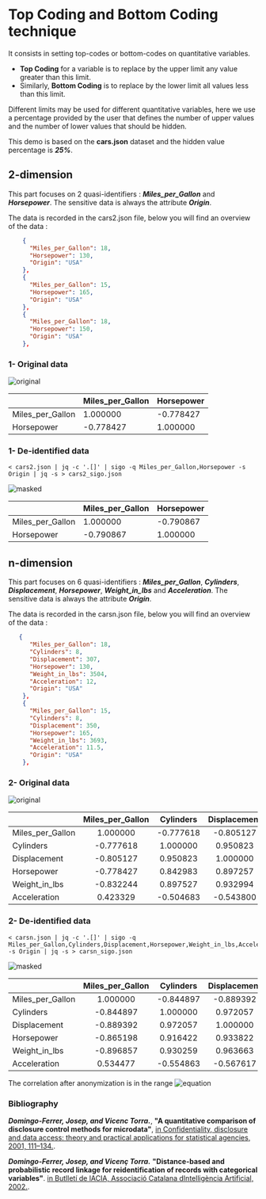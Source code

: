 # Top Coding and Bottom Coding technique

It consists in setting top-codes or bottom-codes on quantitative variables.

- **Top Coding** for a variable is to replace by the upper limit any value greater than this limit.
- Similarly, **Bottom Coding** is to replace by the lower limit all values less than this limit.

Different limits may be used for different quantitative variables, here we use a percentage provided by the user that defines the number of upper values and the number of lower values that should be hidden.

This demo is based on the **cars.json** dataset and the hidden value percentage is ***25%***.

## 2-dimension

This part focuses on 2 quasi-identifiers : ***Miles_per_Gallon*** and ***Horsepower***.
The sensitive data is always the attribute ***Origin***.

The data is recorded in the cars2.json file, below you will find an overview of the data :

```json
    {
      "Miles_per_Gallon": 18,
      "Horsepower": 130,
      "Origin": "USA"
    },
    {
      "Miles_per_Gallon": 15,
      "Horsepower": 165,
      "Origin": "USA"
    },
    {
      "Miles_per_Gallon": 18,
      "Horsepower": 150,
      "Origin": "USA"
    },
```

### 1- Original data

![original](cars2.png)

|                  | Miles_per_Gallon | Horsepower |
|------------------|------------------|------------|
| Miles_per_Gallon |     1.000000     |  -0.778427 |
| Horsepower       |     -0.778427    |  1.000000  |

### 1- De-identified data

```console
< cars2.json | jq -c '.[]' | sigo -q Miles_per_Gallon,Horsepower -s Origin | jq -s > cars2_sigo.json
```

![masked](cars2-sigo.png)

|                  | Miles_per_Gallon | Horsepower |
|------------------|------------------|------------|
| Miles_per_Gallon |     1.000000     |  -0.790867 |
| Horsepower       |     -0.790867    |  1.000000  |

## n-dimension

This part focuses on 6 quasi-identifiers : ***Miles_per_Gallon***, ***Cylinders***, ***Displacement***, ***Horsepower***, ***Weight_in_lbs*** and ***Acceleration***.
The sensitive data is always the attribute ***Origin***.

The data is recorded in the carsn.json file, below you will find an overview of the data :

```json
   {
      "Miles_per_Gallon": 18,
      "Cylinders": 8,
      "Displacement": 307,
      "Horsepower": 130,
      "Weight_in_lbs": 3504,
      "Acceleration": 12,
      "Origin": "USA"
    },
    {
      "Miles_per_Gallon": 15,
      "Cylinders": 8,
      "Displacement": 350,
      "Horsepower": 165,
      "Weight_in_lbs": 3693,
      "Acceleration": 11.5,
      "Origin": "USA"
    },
```

### 2- Original data

![original](carsn.png)

|                  | Miles_per_Gallon | Cylinders | Displacement | Horsepower | Weight_in_lbs | Acceleration |
|------------------|:----------------:|:---------:|:------------:|:----------:|:-------------:|:------------:|
| Miles_per_Gallon |     1.000000     | -0.777618 |   -0.805127  |  -0.778427 |   -0.832244   |   0.423329   |
| Cylinders        |     -0.777618    |  1.000000 |   0.950823   |  0.842983  |    0.897527   |   -0.504683  |
| Displacement     |     -0.805127    |  0.950823 |   1.000000   |  0.897257  |    0.932994   |   -0.543800  |
| Horsepower       |     -0.778427    |  0.842983 |   0.897257   |  1.000000  |    0.864538   |   -0.689196  |
| Weight_in_lbs    |     -0.832244    |  0.897527 |   0.932994   |  0.864538  |    1.000000   |   -0.416839  |
| Acceleration     |     0.423329     | -0.504683 |   -0.543800  |  -0.689196 |   -0.416839   |   1.000000   |

### 2- De-identified data

```console
< carsn.json | jq -c '.[]' | sigo -q Miles_per_Gallon,Cylinders,Displacement,Horsepower,Weight_in_lbs,Acceleration -s Origin | jq -s > carsn_sigo.json
```

![masked](carsn-sigo.png)

|                  | Miles_per_Gallon | Cylinders | Displacement | Horsepower | Weight_in_lbs | Acceleration |
|------------------|:----------------:|:---------:|:------------:|:----------:|:-------------:|:------------:|
| Miles_per_Gallon |     1.000000     | -0.844897 |   -0.889392  |  -0.865198 |   -0.896857   |   0.534477   |
| Cylinders        |     -0.844897    |  1.000000 |   0.972057   |  0.916422  |    0.930259   |   -0.554863  |
| Displacement     |     -0.889392    |  0.972057 |   1.000000   |  0.933822  |    0.963663   |   -0.567617  |
| Horsepower       |     -0.865198    |  0.916422 |   0.933822   |  1.000000  |    0.917956   |   -0.714646  |
| Weight_in_lbs    |     -0.896857    |  0.930259 |   0.963663   |  0.917956  |    1.000000   |   -0.507366  |
| Acceleration     |     0.534477     | -0.554863 |   -0.567617  |  -0.714646 |   -0.507366   |   1.000000   |

The correlation after anonymization is in the range ![equation](https://latex.codecogs.com/svg.image?%5Cinline%20%5Cleft%20%5B%20%5Cpm%200.021%20;%20%5Cpm%200.111%20%5Cright%20%5D)

### Bibliography

***Domingo-Ferrer, Josep, and Vicenc Torra.***, **"A quantitative comparison of disclosure control methods for microdata"**,
[in Confidentiality, disclosure and data access: theory and practical applications for statistical agencies, 2001, 111–134.](<https://www.researchgate.net/publication/33675153_Confidentiality_Disclosure_and_Data_Access_Theory_and_Practical_Applications_for_Statistical_Agencies>).

***Domingo-Ferrer, Josep, and Vicenç Torra.*** **"Distance-based and probabilistic record linkage for reidentification of records with categorical variables"**. [in Butlletí de lACIA, Associació Catalana dIntelligència Artificial, 2002.](<https://www.researchgate.net/profile/Josep-Domingo-Ferrer/publication/228807929_Distance-based_and_probabilistic_record_linkage_for_re-identification_of_records_with_categorical_variables/links/0deec5167b9f44e498000000/Distance-based-and-probabilistic-record-linkage-for-re-identification-of-records-with-categorical-variables.pdf>).
